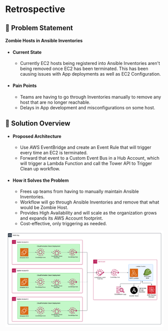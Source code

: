 # Retrospective
## :thinking: Problem Statement
#### Zombie Hosts in Ansible Inventories
- #### Current State
    - Currently EC2 hosts being registered into Ansible Inventories
        aren't being removed once EC2 has been terminated. This has 
        been causing issues with App deployments as well as EC2 
        Configuration.

- #### Pain Points
    - Teams are having to go through Inventories manually to remove
        any host that are no longer reachable. 
    - Delays in App development
        and misconfigurations on some host.

## :mag_right: Solution Overview
- #### Proposed Architecture
    - Use AWS EventBridge and create an Event Rule that
        will trigger every time an EC2 is terminated.
    - Forward that event to a Custom Event Bus in a Hub Account,
        which will trigger a Lambda Function and call the Tower API
        to Trigger Clean up workflow.
- #### How it Solves the Problem
    - Frees up teams from having to manually maintain Ansible Inventories.
    - Workflow will go through Ansible Inventories and remove 
        that what would be Zombie Host.
    - Provides High Availability and will scale as the 
        organization grows and expands its AWS Account footprint.
    - Cost-effective, only triggering as needed.


![alt text](assets/TowerJob.png "Logo Title Text 1")
